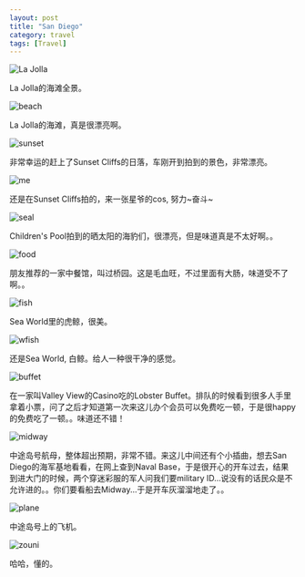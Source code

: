 ```yaml
---
layout: post
title: "San Diego"
category: travel
tags: [Travel]
---
```


![La Jolla][1]

La Jolla的海滩全景。

![beach][5]

La Jolla的海滩，真是很漂亮啊。

![sunset][2]

非常幸运的赶上了Sunset Cliffs的日落，车刚开到拍到的景色，非常漂亮。

![me][3]

还是在Sunset Cliffs拍的，来一张星爷的cos, 努力~奋斗~

![seal][4]

Children's Pool拍到的晒太阳的海豹们，很漂亮，但是味道真是不太好啊。。

![food][6]

朋友推荐的一家中餐馆，叫过桥园。这是毛血旺，不过里面有大肠，味道受不了啊。。

![fish][7]

Sea World里的虎鲸，很美。

![wfish][8]

还是Sea World, 白鲸。给人一种很干净的感觉。

![buffet][9]

在一家叫Valley View的Casino吃的Lobster Buffet。排队的时候看到很多人手里拿着小票，问了之后才知道第一次来这儿办个会员可以免费吃一顿，于是很happy的免费吃了一顿。。味道还不错！

![midway][10]

中途岛号航母，整体超出预期，非常不错。来这儿中间还有个小插曲，想去San Diego的海军基地看看，在网上查到Naval Base，于是很开心的开车过去，结果到进大门的时候，两个穿迷彩服的军人问我们要military ID...说没有的话民众是不允许进的。。你们要看船去Midway...于是开车灰溜溜地走了。。

![plane][11]

中途岛号上的飞机。

![zouni][12]

哈哈，懂的。


  [1]: https://farm8.staticflickr.com/7384/13961372679_fe433a61d9_b.jpg
  [2]: https://farm3.staticflickr.com/2918/14145288482_94ba4981e9_b.jpg
  [3]: https://farm6.staticflickr.com/5543/13961482889_98f4861e8e_b.jpg 
  [4]: https://farm6.staticflickr.com/5495/13961559317_471fd95df0_b.jpg
  [5]: https://farm6.staticflickr.com/5580/14148149705_89d971a88a_b.jpg
  [6]: https://farm6.staticflickr.com/5314/14148173295_c081b8b14e_b.jpg
  [7]: https://farm6.staticflickr.com/5502/14148183205_af80b56c5a_b.jpg
  [8]: https://farm8.staticflickr.com/7365/13961537968_c4261c8bc5_b.jpg
  [9]: https://farm8.staticflickr.com/7399/13961494539_e34ac12cab_b.jpg
  [10]: https://farm8.staticflickr.com/7395/14144847711_4acba8e7c9_b.jpg
  [11]: https://farm6.staticflickr.com/5592/14168223843_45984b0620_b.jpg
  [12]: https://farm8.staticflickr.com/7397/14144851021_cbfe796ec9_b.jpg

